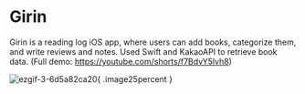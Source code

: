 # Girin

Girin is a reading log iOS app, where users can add books, categorize them, and write reviews and notes. Used Swift and KakaoAPI to retrieve book data. (Full demo: https://youtube.com/shorts/f7BdvY5lvh8)


![ezgif-3-6d5a82ca20](https://github.com/user-attachments/assets/d4ea4a75-d99c-47bf-88f2-09ed3774fb1d){ .image25percent }
